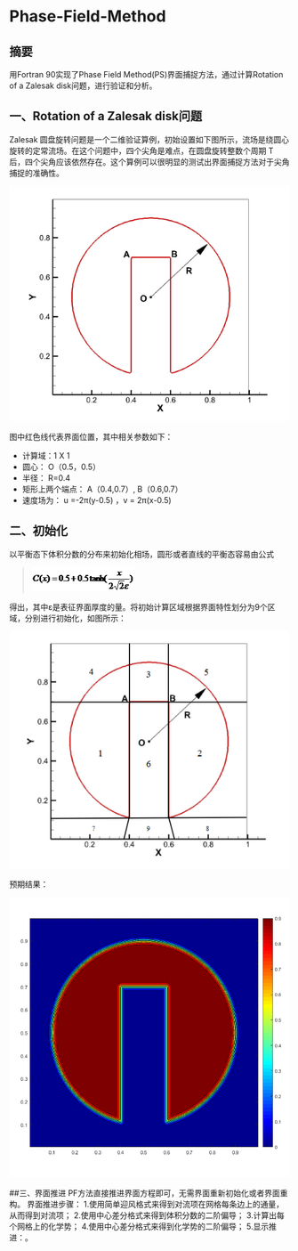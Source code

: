 # Phase-Field-Method
## 摘要
用Fortran 90实现了Phase Field Method(PS)界面捕捉方法，通过计算Rotation of a Zalesak disk问题，进行验证和分析。

## 一、Rotation of a Zalesak disk问题
Zalesak 圆盘旋转问题是一个二维验证算例，初始设置如下图所示，流场是绕圆心旋转的定常流场。在这个问题中，四个尖角是难点，在圆盘旋转整数个周期 T 后，四个尖角应该依然存在。这个算例可以很明显的测试出界面捕捉方法对于尖角捕捉的准确性。

![](https://github.com/KhalilWong/Phase-Field-Method/blob/master/Pic/%E5%9B%BE%E7%89%871.png?raw=true)

图中红色线代表界面位置，其中相关参数如下：
- 计算域：1 X 1
- 圆心： O（0.5，0.5）
- 半径： R=0.4
- 矩形上两个端点： A（0.4,0.7）, B（0.6,0.7）
- 速度场为： u =-2π(y-0.5) ，v = 2π(x-0.5)

## 二、初始化
以平衡态下体积分数的分布来初始化相场，圆形或者直线的平衡态容易由公式

> ![](https://github.com/KhalilWong/Phase-Field-Method/blob/master/Pic/%E5%9B%BE%E7%89%872.png?raw=true)

得出，其中ε是表征界面厚度的量。将初始计算区域根据界面特性划分为9个区域，分别进行初始化，如图所示：

![](https://github.com/KhalilWong/Phase-Field-Method/blob/master/Pic/%E5%9B%BE%E7%89%873.png?raw=true)

预期结果：

![](https://github.com/KhalilWong/Phase-Field-Method/blob/master/Pic/%E5%9B%BE%E7%89%874.png?raw=true)

##三、界面推进
PF方法直接推进界面方程即可，无需界面重新初始化或者界面重构。
界面推进步骤：
1.使用简单迎风格式来得到对流项在网格每条边上的通量，从而得到对流项；
2.使用中心差分格式来得到体积分数的二阶偏导；
3.计算出每个网格上的化学势；
4.使用中心差分格式来得到化学势的二阶偏导；
5.显示推进：。
